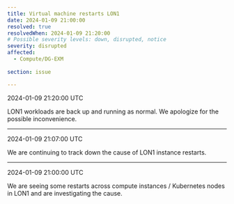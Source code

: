 ```yaml
---
title: Virtual machine restarts LON1
date: 2024-01-09 21:00:00
resolved: true
resolvedWhen: 2024-01-09 21:20:00
# Possible severity levels: down, disrupted, notice
severity: disrupted 
affected:
  - Compute/DG-EXM
    
section: issue

---
```


2024-01-09 21:20:00 UTC

LON1 workloads are back up and running as normal. We apologize for the possible inconvenience.

---

2024-01-09 21:07:00 UTC

We are continuing to track down the cause of LON1 instance restarts.

---

2024-01-09 21:00:00 UTC

We are seeing some restarts across compute instances / Kubernetes nodes in LON1 and are investigating the cause.

